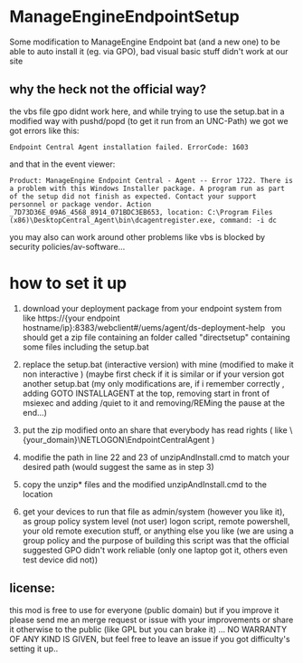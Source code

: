 # ManageEngineEndpointSetup
Some modification to ManageEngine Endpoint bat (and a new one) to be able to auto install it (eg. via GPO), bad visual basic stuff didn't work at our site

## why the heck not the official way?

the vbs file gpo didnt work here, and while trying to use the setup.bat in a modified way with pushd/popd (to get it run from an UNC-Path) we got we got errors like this:


```
Endpoint Central Agent installation failed. ErrorCode: 1603

```

and that in the event viewer:
```
Product: ManageEngine Endpoint Central - Agent -- Error 1722. There is a problem with this Windows Installer package. A program run as part of the setup did not finish as expected. Contact your support personnel or package vendor. Action _7D73D36E_09A6_4568_8914_071BDC3EB653, location: C:\Program Files (x86)\DesktopCentral_Agent\bin\dcagentregister.exe, command: -i dc
```

you may also can work around other problems like vbs is blocked by security policies/av-software...


# how to set it up

1. download your deployment package from your endpoint system from like https://{your endpoint hostname/ip}:8383/webclient#/uems/agent/ds-deployment-help
  you should get a zip file containing an folder called "directsetup" containing some files including the setup.bat
  

2. replace the setup.bat (interactive version) with mine (modified to make it non interactive ) (maybe first check if it is similar or if your version got another setup.bat (my only modifications are, if i remember correctly , adding GOTO INSTALLAGENT at the top, removing start in front of msiexec and adding /quiet to it and removing/REMing the pause at the end...)

3. put the zip modified onto an share that everybody has read rights ( like \\{your_domain}\NETLOGON\EndpointCentralAgent )

4. modifie the path in line 22 and 23 of unzipAndInstall.cmd to match your desired path (would suggest the same as in step 3) 

5. copy the unzip* files and the modified unzipAndInstall.cmd to the location

6. get your devices to run that file as admin/system (however you like it), as group policy system level (not user) logon script, remote powershell, your old remote execution stuff, or anything else you like (we are using a group policy and the purpose of building this script was that the official suggested GPO didn't work reliable (only one laptop got it, others even test device did not))

## license: 
this mod is free to use for everyone (public domain) but if you improve it please send me an merge request or issue with your improvements or share it otherwise to the public (like GPL but you can brake it) ... NO WARRANTY OF ANY KIND IS GIVEN, but feel free to leave an issue if you got difficulty's setting it up..

